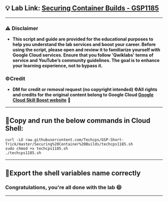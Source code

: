 
## 💡 Lab Link: [Securing Container Builds - GSP1185](https://www.cloudskillsboost.google/focuses/80692?parent=catalog)



---

### ⚠️ Disclaimer
- **This script and guide are provided for  the educational purposes to help you understand the lab services and boost your career. Before using the script, please open and review it to familiarize yourself with Google Cloud services. Ensure that you follow 'Qwiklabs' terms of service and YouTube’s community guidelines. The goal is to enhance your learning experience, not to bypass it.**

### ©Credit
- **DM for credit or removal request (no copyright intended) ©All rights and credits for the original content belong to Google Cloud [Google Cloud Skill Boost website](https://www.cloudskillsboost.google/)** 🙏

---


## 🚨Copy and run the below commands in Cloud Shell:

```
curl -LO raw.githubusercontent.com/Techcps/GSP-Short-Trick/master/Securing%20Container%20Builds/techcps1185.sh
sudo chmod +x techcps1185.sh
./techcps1185.sh
```

---

## 🚨Export the shell variables name correctly

### Congratulations, you're all done with the lab 😄

---



